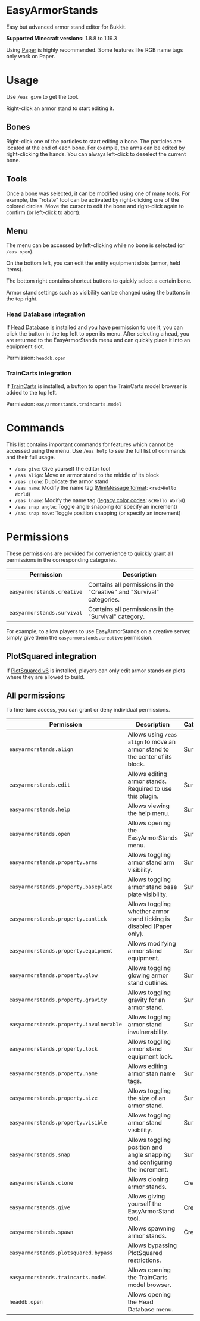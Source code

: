 # EasyArmorStands

Easy but advanced armor stand editor for Bukkit.

**Supported Minecraft versions:** 1.8.8 to 1.19.3

Using [Paper](https://papermc.io/) is highly recommended. Some features like RGB name tags only work on Paper.

# Usage

Use `/eas give` to get the tool.

Right-click an armor stand to start editing it.

## Bones

Right-click one of the particles to start editing a bone.
The particles are located at the end of each bone.
For example, the arms can be edited by right-clicking the hands.
You can always left-click to deselect the current bone.

## Tools

Once a bone was selected, it can be modified using one of many tools.
For example, the "rotate" tool can be activated by right-clicking one of the colored circles.
Move the cursor to edit the bone and right-click again to confirm (or left-click to abort).

## Menu

The menu can be accessed by left-clicking while no bone is selected (or `/eas open`).

On the bottom left, you can edit the entity equipment slots (armor, held items).

The bottom right contains shortcut buttons to quickly select a certain bone.

Armor stand settings such as visibility can be changed using the buttons in the top right.

### Head Database integration

If [Head Database](https://www.spigotmc.org/resources/head-database.14280/) is installed and you have permission to use
it, you can click the button in the top left to open its menu.
After selecting a head, you are returned to the EasyArmorStands menu and can quickly place it into an equipment slot.

Permission: `headdb.open`

### TrainCarts integration

If [TrainCarts](https://www.spigotmc.org/resources/traincarts.39592/) is installed, a button to open the TrainCarts
model browser is added to the top left.

Permission: `easyarmorstands.traincarts.model`

# Commands

This list contains important commands for features which cannot be accessed using the menu.
Use `/eas help` to see the full list of commands and their full usage.

* `/eas give`: Give yourself the editor tool
* `/eas align`: Move an armor stand to the middle of its block
* `/eas clone`: Duplicate the armor stand
* `/eas name`: Modify the name tag
  ([MiniMessage format](https://docs.advntr.dev/minimessage/format.html): `<red>Hello World`)
* `/eas lname`: Modify the name tag
  ([legacy color codes](https://minecraft.fandom.com/wiki/Formatting_codes): `&cHello World`)
* `/eas snap angle`: Toggle angle snapping (or specify an increment)
* `/eas snap move`: Toggle position snapping (or specify an increment)

# Permissions

These permissions are provided for convenience to quickly grant all permissions in the corresponding categories.

| Permission                 | Description                                                           |
|----------------------------|-----------------------------------------------------------------------|
| `easyarmorstands.creative` | Contains all permissions in the "Creative" and "Survival" categories. |
| `easyarmorstands.survival` | Contains all permissions in the "Survival" category.                  |

For example, to allow players to use EasyArmorStands on a creative server, simply give them
the `easyarmorstands.creative` permission.

## PlotSquared integration

If [PlotSquared v6](https://www.spigotmc.org/resources/plotsquared-v6.77506/) is installed, players can only edit armor
stands on plots where they are allowed to build.

## All permissions

To fine-tune access, you can grant or deny individual permissions.

| Permission                              | Description                                                                  | Category |
|-----------------------------------------|------------------------------------------------------------------------------|----------|
| `easyarmorstands.align`                 | Allows using `/eas align` to move an armor stand to the center of its block. | Survival |
| `easyarmorstands.edit`                  | Allows editing armor stands. Required to use this plugin.                    | Survival |
| `easyarmorstands.help`                  | Allows viewing the help menu.                                                | Survival |
| `easyarmorstands.open`                  | Allows opening the EasyArmorStands menu.                                     | Survival |
| `easyarmorstands.property.arms`         | Allows toggling armor stand arm visibility.                                  | Survival |
| `easyarmorstands.property.baseplate`    | Allows toggling armor stand base plate visibility.                           | Survival |
| `easyarmorstands.property.cantick`      | Allows toggling whether armor stand ticking is disabled (Paper only).        | Survival |
| `easyarmorstands.property.equipment`    | Allows modifying armor stand equipment.                                      | Survival |
| `easyarmorstands.property.glow`         | Allows toggling glowing armor stand outlines.                                | Survival |
| `easyarmorstands.property.gravity`      | Allows toggling gravity for an armor stand.                                  | Survival |
| `easyarmorstands.property.invulnerable` | Allows toggling armor stand invulnerability.                                 | Survival |
| `easyarmorstands.property.lock`         | Allows toggling armor stand equipment lock.                                  | Survival |
| `easyarmorstands.property.name`         | Allows editing armor stan name tags.                                         | Survival |
| `easyarmorstands.property.size`         | Allows toggling the size of an armor stand.                                  | Survival |
| `easyarmorstands.property.visible`      | Allows toggling armor stand visibility.                                      | Survival |
| `easyarmorstands.snap`                  | Allows toggling position and angle snapping and configuring the increment.   | Survival |
| `easyarmorstands.clone`                 | Allows cloning armor stands.                                                 | Creative |
| `easyarmorstands.give`                  | Allows giving yourself the EasyArmorStand tool.                              | Creative |
| `easyarmorstands.spawn`                 | Allows spawning armor stands.                                                | Creative |
| `easyarmorstands.plotsquared.bypass`    | Allows bypassing PlotSquared restrictions.                                   |          |
| `easyarmorstands.traincarts.model`      | Allows opening the TrainCarts model browser.                                 |          |
| `headdb.open`                           | Allows opening the Head Database menu.                                       |          |

